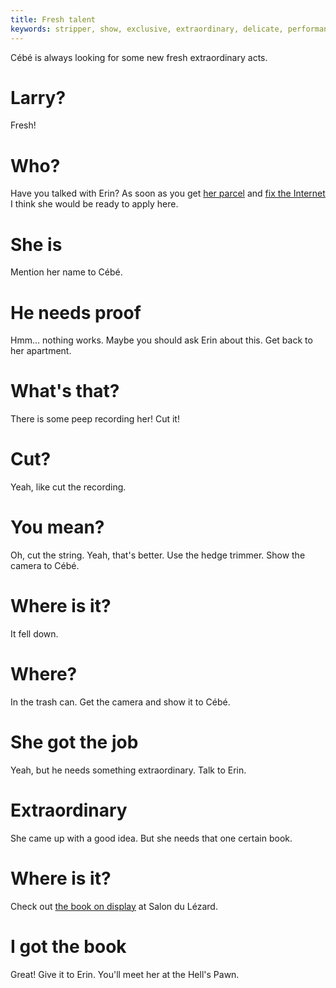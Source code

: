 ```yaml
---
title: Fresh talent
keywords: stripper, show, exclusive, extraordinary, delicate, performance
---
```


Cébé is always looking for some new fresh extraordinary acts.

# Larry?
Fresh!

# Who?
Have you talked with Erin? As soon as you get [her parcel](/110-erin/020-parcel/index.md) and [fix the Internet](/110-erin/030-internet.md) I think she would be ready to apply here.

# She is
Mention her name to Cébé.

# He needs proof
Hmm... nothing works. Maybe you should ask Erin about this. Get back to her apartment.

# What's that?
There is some peep recording her! Cut it!

# Cut?
Yeah, like cut the recording.

# You mean?
Oh, cut the string. Yeah, that's better. Use the hedge trimmer. Show the camera to Cébé.

# Where is it?
It fell down.

# Where?
In the trash can. Get the camera and show it to Cébé.

# She got the job
Yeah, but he needs something extraordinary. Talk to Erin.

# Extraordinary
She came up with a good idea. But she needs that one certain book.

# Where is it?
Check out [the book on display](/040-strip/020-salon/020-book.md) at Salon du Lézard.

# I got the book
Great! Give it to Erin. You'll meet her at the Hell's Pawn.
